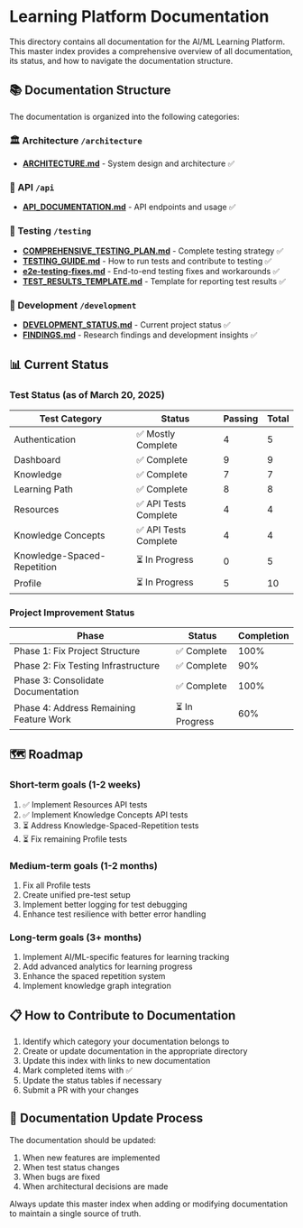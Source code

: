 # Learning Platform Documentation

This directory contains all documentation for the AI/ML Learning Platform. This master index provides a comprehensive overview of all documentation, its status, and how to navigate the documentation structure.

## 📚 Documentation Structure

The documentation is organized into the following categories:

### 🏛️ Architecture `/architecture`
- [**ARCHITECTURE.md**](./architecture/ARCHITECTURE.md) - System design and architecture ✅

### 🔌 API `/api`
- [**API_DOCUMENTATION.md**](./api/API_DOCUMENTATION.md) - API endpoints and usage ✅

### 🧪 Testing `/testing`
- [**COMPREHENSIVE_TESTING_PLAN.md**](./testing/COMPREHENSIVE_TESTING_PLAN.md) - Complete testing strategy ✅
- [**TESTING_GUIDE.md**](./testing/TESTING_GUIDE.md) - How to run tests and contribute to testing ✅
- [**e2e-testing-fixes.md**](./testing/e2e-testing-fixes.md) - End-to-end testing fixes and workarounds ✅
- [**TEST_RESULTS_TEMPLATE.md**](./testing/TEST_RESULTS_TEMPLATE.md) - Template for reporting test results ✅

### 🚀 Development `/development`
- [**DEVELOPMENT_STATUS.md**](./development/DEVELOPMENT_STATUS.md) - Current project status ✅
- [**FINDINGS.md**](./development/FINDINGS.md) - Research findings and development insights ✅

## 📊 Current Status

### Test Status (as of March 20, 2025)

| Test Category | Status | Passing | Total |
|---------------|--------|---------|-------|
| Authentication | ✅ Mostly Complete | 4 | 5 |
| Dashboard | ✅ Complete | 9 | 9 |
| Knowledge | ✅ Complete | 7 | 7 |
| Learning Path | ✅ Complete | 8 | 8 |
| Resources | ✅ API Tests Complete | 4 | 4 |
| Knowledge Concepts | ✅ API Tests Complete | 4 | 4 |
| Knowledge-Spaced-Repetition | ⏳ In Progress | 0 | 5 |
| Profile | ⏳ In Progress | 5 | 10 |

### Project Improvement Status

| Phase | Status | Completion |
|-------|--------|------------|
| Phase 1: Fix Project Structure | ✅ Complete | 100% |
| Phase 2: Fix Testing Infrastructure | ✅ Complete | 90% |
| Phase 3: Consolidate Documentation | ✅ Complete | 100% |
| Phase 4: Address Remaining Feature Work | ⏳ In Progress | 60% |

## 🗺️ Roadmap

### Short-term goals (1-2 weeks)
1. ✅ Implement Resources API tests
2. ✅ Implement Knowledge Concepts API tests
3. ⏳ Address Knowledge-Spaced-Repetition tests
4. ⏳ Fix remaining Profile tests

### Medium-term goals (1-2 months)
1. Fix all Profile tests
2. Create unified pre-test setup
3. Implement better logging for test debugging
4. Enhance test resilience with better error handling

### Long-term goals (3+ months)
1. Implement AI/ML-specific features for learning tracking
2. Add advanced analytics for learning progress
3. Enhance the spaced repetition system
4. Implement knowledge graph integration

## 📋 How to Contribute to Documentation

1. Identify which category your documentation belongs to
2. Create or update documentation in the appropriate directory
3. Update this index with links to new documentation
4. Mark completed items with ✅
5. Update the status tables if necessary
6. Submit a PR with your changes

## 🔄 Documentation Update Process

The documentation should be updated:
1. When new features are implemented
2. When test status changes
3. When bugs are fixed
4. When architectural decisions are made

Always update this master index when adding or modifying documentation to maintain a single source of truth.